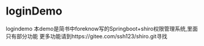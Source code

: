 # loginDemo
logindemo
本demo是简书中foreknow写的Springboot+shiro权限管理系统,里面只有部分功能
更多功能请到https://gitee.com/ssh123/shiro.git寻找

